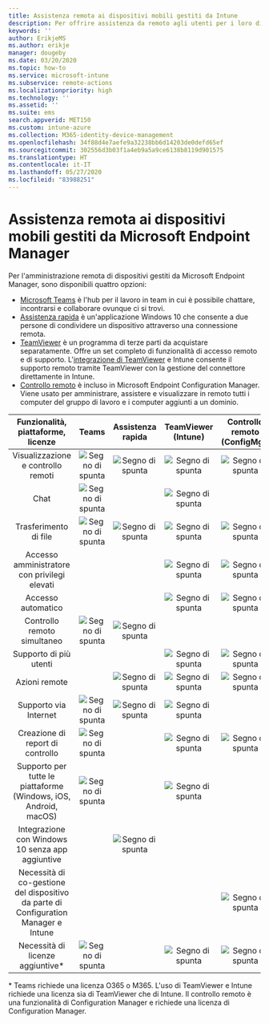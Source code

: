 ```yaml
---
title: Assistenza remota ai dispositivi mobili gestiti da Intune
description: Per offrire assistenza da remoto agli utenti per i loro dispositivi mobili, è possibile usare quattro opzioni diverse.
keywords: ''
author: ErikjeMS
ms.author: erikje
manager: dougeby
ms.date: 03/20/2020
ms.topic: how-to
ms.service: microsoft-intune
ms.subservice: remote-actions
ms.localizationpriority: high
ms.technology: ''
ms.assetid: ''
ms.suite: ems
search.appverid: MET150
ms.custom: intune-azure
ms.collection: M365-identity-device-management
ms.openlocfilehash: 34f88d4e7aefe9a32238bb6d14203de0defd65ef
ms.sourcegitcommit: 302556d3b03f1a4eb9a5a9ce6138b8119d901575
ms.translationtype: HT
ms.contentlocale: it-IT
ms.lasthandoff: 05/27/2020
ms.locfileid: "83988251"
---
```

# <a name="remotely-assist-mobile-devices-managed-by-microsoft-endpoint-manager"></a>Assistenza remota ai dispositivi mobili gestiti da Microsoft Endpoint Manager

Per l'amministrazione remota di dispositivi gestiti da Microsoft Endpoint Manager, sono disponibili quattro opzioni:

- [Microsoft Teams](https://products.office.com/microsoft-teams/) è l'hub per il lavoro in team in cui è possibile chattare, incontrarsi e collaborare ovunque ci si trovi.
- [Assistenza rapida](https://support.microsoft.com/help/4027243/windows-10-solve-pc-problems-with-quick-assist) è un'applicazione Windows 10 che consente a due persone di condividere un dispositivo attraverso una connessione remota.
- [TeamViewer](https://www.teamviewer.com/) è un programma di terze parti da acquistare separatamente. Offre un set completo di funzionalità di accesso remoto e di supporto. L'[integrazione di TeamViewer](teamviewer-support.md) e Intune consente il supporto remoto tramite TeamViewer con la gestione del connettore direttamente in Intune.
- [Controllo remoto](https://docs.microsoft.com/configmgr/core/clients/manage/remote-control/introduction-to-remote-control) è incluso in Microsoft Endpoint Configuration Manager. Viene usato per amministrare, assistere e visualizzare in remoto tutti i computer del gruppo di lavoro e i computer aggiunti a un dominio.

| Funzionalità, piattaforme, licenze | **Teams** | Assistenza rapida | TeamViewer (Intune) | Controllo remoto (ConfigMgr) |
|:---:|:---:|:---:|:---:|:---:|
| Visualizzazione e controllo remoti |![Segno di spunta](../enrollment/media/enrollment-method-capab/checkmark.png)|![Segno di spunta](../enrollment/media/enrollment-method-capab/checkmark.png)|![Segno di spunta](../enrollment/media/enrollment-method-capab/checkmark.png)|![Segno di spunta](../enrollment/media/enrollment-method-capab/checkmark.png)|
| Chat |![Segno di spunta](../enrollment/media/enrollment-method-capab/checkmark.png)||![Segno di spunta](../enrollment/media/enrollment-method-capab/checkmark.png)||
| Trasferimento di file |![Segno di spunta](../enrollment/media/enrollment-method-capab/checkmark.png)|![Segno di spunta](../enrollment/media/enrollment-method-capab/checkmark.png)|![Segno di spunta](../enrollment/media/enrollment-method-capab/checkmark.png)|![Segno di spunta](../enrollment/media/enrollment-method-capab/checkmark.png)|
| Accesso amministratore con privilegi elevati |||![Segno di spunta](../enrollment/media/enrollment-method-capab/checkmark.png)|![Segno di spunta](../enrollment/media/enrollment-method-capab/checkmark.png)|
| Accesso automatico |||![Segno di spunta](../enrollment/media/enrollment-method-capab/checkmark.png)|![Segno di spunta](../enrollment/media/enrollment-method-capab/checkmark.png)|
| Controllo remoto simultaneo |![Segno di spunta](../enrollment/media/enrollment-method-capab/checkmark.png)|![Segno di spunta](../enrollment/media/enrollment-method-capab/checkmark.png)|||
| Supporto di più utenti |||![Segno di spunta](../enrollment/media/enrollment-method-capab/checkmark.png)|![Segno di spunta](../enrollment/media/enrollment-method-capab/checkmark.png)|
| Azioni remote ||![Segno di spunta](../enrollment/media/enrollment-method-capab/checkmark.png)|![Segno di spunta](../enrollment/media/enrollment-method-capab/checkmark.png)|![Segno di spunta](../enrollment/media/enrollment-method-capab/checkmark.png)|
| Supporto via Internet |![Segno di spunta](../enrollment/media/enrollment-method-capab/checkmark.png)|![Segno di spunta](../enrollment/media/enrollment-method-capab/checkmark.png)|![Segno di spunta](../enrollment/media/enrollment-method-capab/checkmark.png)||
| Creazione di report di controllo |![Segno di spunta](../enrollment/media/enrollment-method-capab/checkmark.png)||![Segno di spunta](../enrollment/media/enrollment-method-capab/checkmark.png)|![Segno di spunta](../enrollment/media/enrollment-method-capab/checkmark.png)|
| Supporto per tutte le piattaforme (Windows, iOS, Android, macOS) |![Segno di spunta](../enrollment/media/enrollment-method-capab/checkmark.png)||![Segno di spunta](../enrollment/media/enrollment-method-capab/checkmark.png)||
| Integrazione con Windows 10 senza app aggiuntive ||![Segno di spunta](../enrollment/media/enrollment-method-capab/checkmark.png)|||
| Necessità di co-gestione del dispositivo da parte di Configuration Manager e Intune ||||![Segno di spunta](../enrollment/media/enrollment-method-capab/checkmark.png)|
| Necessità di licenze aggiuntive\* |![Segno di spunta](../enrollment/media/enrollment-method-capab/checkmark.png)||![Segno di spunta](../enrollment/media/enrollment-method-capab/checkmark.png)|![Segno di spunta](../enrollment/media/enrollment-method-capab/checkmark.png)|

\* Teams richiede una licenza O365 o M365. L'uso di TeamViewer e Intune richiede una licenza sia di TeamViewer che di Intune. Il controllo remoto è una funzionalità di Configuration Manager e richiede una licenza di Configuration Manager.
